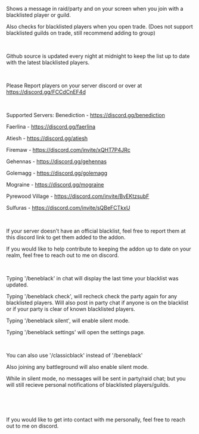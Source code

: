 Shows a message in raid/party and on your screen when you join with a blacklisted player or guild.

Also checks for blacklisted players when you open trade. (Does not support blacklisted guilds on trade, still recommend adding to group)

 

Github source is updated every night at midnight to keep the list up to date with the latest blacklisted players.

 

Please Report players on your server discord or over at https://discord.gg/FCCdCnEF4d

 

Supported Servers:
Benediction - https://discord.gg/benediction

Faerlina - https://discord.gg/faerlina

Atiesh - https://discord.gg/atiesh

Firemaw - https://discord.com/invite/xQHT7P4JRc

Gehennas - https://discord.gg/gehennas

Golemagg - https://discord.gg/golemagg

Mograine - https://discord.gg/mograine

Pyrewood Village - https://discord.com/invite/BvEKtzsubF

Sulfuras - https://discord.com/invite/sQBeFCTkxU

 

If your server doesn't have an official blacklist, feel free to report them at this discord link to get them added to the addon.

If you would like to help contribute to keeping the addon up to date on your realm, feel free to reach out to me on discord.

 

Typing '/beneblack' in chat will display the last time your blacklist was updated.

Typing '/beneblack check', will recheck check the party again for any blacklisted players. Will also post in party chat if anyone is on the blacklist or if your party is clear of known blacklisted players.

Typing '/beneblack silent', will enable silent mode.

Typing '/beneblack settings' will open the settings page.

 

You can also use '/classicblack' instead of '/beneblack'


Also joining any battleground will also enable silent mode.

While in silent mode, no messages will be sent in party/raid chat; but you will still recieve personal notifications of blacklisted players/guilds.

 

 

If you would like to get into contact with me personally, feel free to reach out to me on discord.